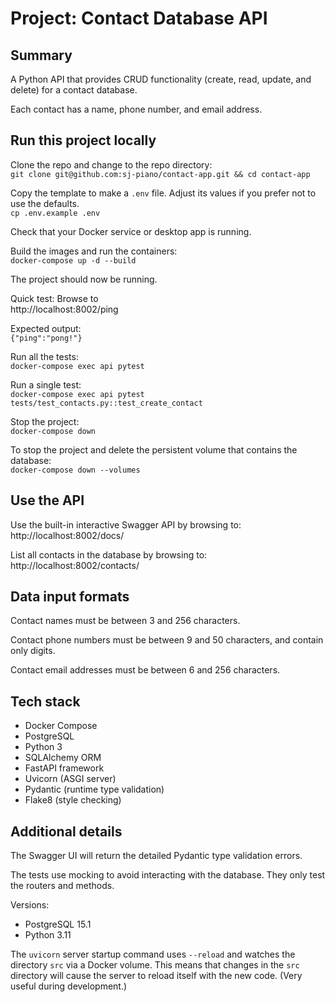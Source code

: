 # Project: Contact Database API


## Summary

A Python API that provides CRUD functionality (create, read, update, and delete) for a contact database.

Each contact has a name, phone number, and email address.


## Run this project locally

Clone the repo and change to the repo directory:  
`git clone git@github.com:sj-piano/contact-app.git && cd contact-app`

Copy the template to make a `.env` file. Adjust its values if you prefer not to use the defaults.  
`cp .env.example .env`

Check that your Docker service or desktop app is running.

Build the images and run the containers:  
`docker-compose up -d --build`

The project should now be running.

Quick test: Browse to  
http://localhost:8002/ping

Expected output:  
`{"ping":"pong!"}`

Run all the tests:  
`docker-compose exec api pytest`

Run a single test:  
`docker-compose exec api pytest tests/test_contacts.py::test_create_contact`

Stop the project:  
`docker-compose down`

To stop the project and delete the persistent volume that contains the database:  
`docker-compose down --volumes`


## Use the API

Use the built-in interactive Swagger API by browsing to:  
http://localhost:8002/docs/

List all contacts in the database by browsing to:  
http://localhost:8002/contacts/


## Data input formats

Contact names must be between 3 and 256 characters.

Contact phone numbers must be between 9 and 50 characters, and contain only digits.

Contact email addresses must be between 6 and 256 characters.


## Tech stack

* Docker Compose
* PostgreSQL
* Python 3
* SQLAlchemy ORM
* FastAPI framework
* Uvicorn (ASGI server)
* Pydantic (runtime type validation)
* Flake8 (style checking)


## Additional details

The Swagger UI will return the detailed Pydantic type validation errors.

The tests use mocking to avoid interacting with the database. They only test the routers and methods.

Versions:  
- PostgreSQL 15.1  
- Python 3.11  

The `uvicorn` server startup command uses `--reload` and watches the directory `src` via a Docker volume. This means that changes in the `src` directory will cause the server to reload itself with the new code. (Very useful during development.)
